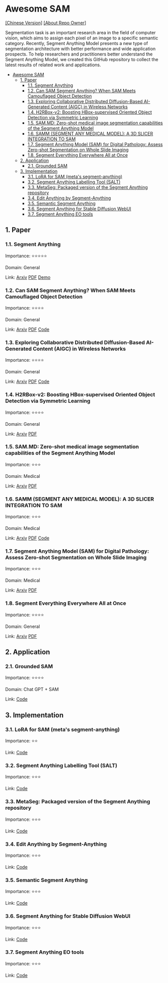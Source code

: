 # Awesome SAM

[[Chinese Version]](README_cn.md) [[About Repo Owner]](https://youchengli.com)

Segmentation task is an important research area in the field of computer vision, which aims to assign each pixel of an image to a specific semantic category. Recently, Segment Anything Model presents a new type of segmentation architecture with better performance and wide application prospects. To help researchers and practitioners better understand the Segment Anything Model, we created this GitHub repository to collect the latest results of related work and applications.

- [Awesome SAM](#awesome-sam)
  - [1. Paper](#1-paper)
    - [1.1. Segment Anything](#11-segment-anything)
    - [1.2. Can SAM Segment Anything? When SAM Meets Camouflaged Object Detection](#12-can-sam-segment-anything-when-sam-meets-camouflaged-object-detection)
    - [1.3. Exploring Collaborative Distributed Diffusion-Based AI-Generated Content (AIGC) in Wireless Networks](#13-exploring-collaborative-distributed-diffusion-based-ai-generated-content-aigc-in-wireless-networks)
    - [1.4. H2RBox-v2: Boosting HBox-supervised Oriented Object Detection via Symmetric Learning](#14-h2rbox-v2-boosting-hbox-supervised-oriented-object-detection-via-symmetric-learning)
    - [1.5. SAM.MD: Zero-shot medical image segmentation capabilities of the Segment Anything Model](#15-sammd-zero-shot-medical-image-segmentation-capabilities-of-the-segment-anything-model)
    - [1.6. SAMM (SEGMENT ANY MEDICAL MODEL): A 3D SLICER INTEGRATION TO SAM](#16-samm-segment-any-medical-model-a-3d-slicer-integration-to-sam)
    - [1.7. Segment Anything Model (SAM) for Digital Pathology: Assess Zero-shot Segmentation on Whole Slide Imaging](#17-segment-anything-model-sam-for-digital-pathology-assess-zero-shot-segmentation-on-whole-slide-imaging)
    - [1.8. Segment Everything Everywhere All at Once](#18-segment-everything-everywhere-all-at-once)
  - [2. Application](#2-application)
    - [2.1. Grounded SAM](#21-grounded-sam)
  - [3. Implementation](#3-implementation)
    - [3.1. LoRA for SAM (meta's segment-anything)](#31-lora-for-sam-metas-segment-anything)
    - [3.2. Segment Anything Labelling Tool (SALT)](#32-segment-anything-labelling-tool-salt)
    - [3.3. MetaSeg: Packaged version of the Segment Anything repository](#33-metaseg-packaged-version-of-the-segment-anything-repository)
    - [3.4. Edit Anything by Segment-Anything](#34-edit-anything-by-segment-anything)
    - [3.5. Semantic Segment Anything](#35-semantic-segment-anything)
    - [3.6. Segment Anything for Stable Diffusion WebUI](#36-segment-anything-for-stable-diffusion-webui)
    - [3.7. Segment Anything EO tools](#37-segment-anything-eo-tools)

## 1. Paper

### 1.1. Segment Anything

Importance: ⭐⭐⭐⭐⭐

Domain: General

Link: [Arxiv](https://arxiv.org/abs/2304.02643) [PDF](https://arxiv.org/pdf/2304.02643.pdf) [Demo](https://segment-anything.com/)

### 1.2. Can SAM Segment Anything? When SAM Meets Camouflaged Object Detection

Importance: ⭐⭐⭐⭐

Domain: General

Link: [Arxiv](https://arxiv.org/abs/2304.04709) [PDF](https://arxiv.org/pdf/2304.04709.pdf) [Code](https://github.com/luckybird1994/SAMCO)

### 1.3. Exploring Collaborative Distributed Diffusion-Based AI-Generated Content (AIGC) in Wireless Networks

Importance: ⭐⭐⭐⭐

Domain: General

Link: [Arxiv](https://arxiv.org/abs/2304.03446) [PDF](https://arxiv.org/pdf/2304.03446.pdf) [Code](https://github.com/HongyangDu/DistributedDiffusion)

### 1.4. H2RBox-v2: Boosting HBox-supervised Oriented Object Detection via Symmetric Learning

Importance: ⭐⭐⭐⭐

Domain: General

Link: [Arxiv](https://arxiv.org/abs/2304.04403) [PDF](https://arxiv.org/pdf/2304.04403.pdf)

### 1.5. SAM.MD: Zero-shot medical image segmentation capabilities of the Segment Anything Model

Importance: ⭐⭐⭐

Domain: Medical

Link: [Arxiv](https://arxiv.org/abs/2304.05396) [PDF](https://arxiv.org/pdf/2304.05396.pdf)

### 1.6. SAMM (SEGMENT ANY MEDICAL MODEL): A 3D SLICER INTEGRATION TO SAM

Importance: ⭐⭐⭐

Domain: Medical

Link: [Arxiv](https://arxiv.org/abs/2304.0562) [PDF](https://arxiv.org/pdf/2304.05622.pdf) [Code](https://github.com/bingogome/samm)

### 1.7. Segment Anything Model (SAM) for Digital Pathology: Assess Zero-shot Segmentation on Whole Slide Imaging

Importance: ⭐⭐⭐

Domain: Medical

Link: [Arxiv](https://arxiv.org/abs/2304.04155) [PDF](https://arxiv.org/pdf/2304.04155.pdf)

### 1.8. Segment Everything Everywhere All at Once

Importance: ⭐⭐⭐⭐

Domain: General

Link: [Arxiv](https://arxiv.org/abs/2304.06718) [PDF](https://arxiv.org/pdf/2304.06718.pdf)

## 2. Application

### 2.1. Grounded SAM

Importance: ⭐⭐⭐⭐

Domain: Chat GPT + SAM

Link: [Code](https://github.com/IDEA-Research/Grounded-Segment-Anything)

## 3. Implementation

### 3.1. LoRA for SAM (meta's segment-anything)

Importance: ⭐⭐

Link: [Code](https://github.com/JamesQFreeman/Sam_LoRA)

### 3.2. Segment Anything Labelling Tool (SALT)

Importance: ⭐⭐⭐

Link: [Code](https://github.com/anuragxel/salt)

### 3.3. MetaSeg: Packaged version of the Segment Anything repository

Importance: ⭐⭐⭐

Link: [Code](https://github.com/kadirnar/segment-anything-video)

### 3.4. Edit Anything by Segment-Anything

Importance: ⭐⭐⭐

Link: [Code](https://github.com/sail-sg/EditAnythin)

### 3.5. Semantic Segment Anything

Importance: ⭐⭐⭐

Link: [Code](https://github.com/fudan-zvg/Semantic-Segment-Anything)

### 3.6. Segment Anything for Stable Diffusion WebUI

Importance: ⭐⭐⭐

Link: [Code](https://github.com/continue-revolution/sd-webui-segment-anything)

### 3.7. Segment Anything EO tools

Importance: ⭐⭐⭐

Link: [Code](https://github.com/aliaksandr960/segment-anything-eo)
